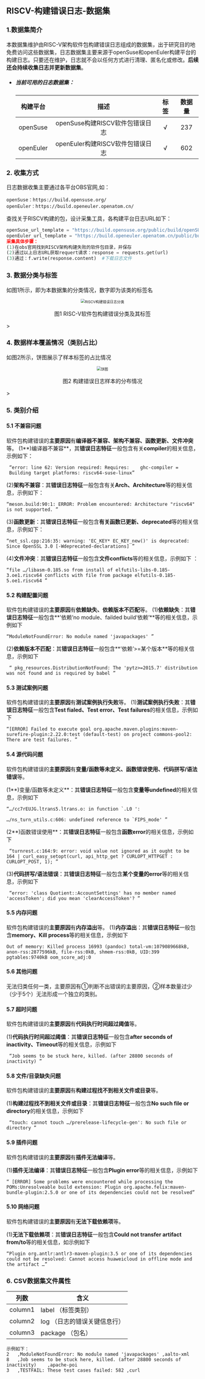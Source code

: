 ## RISCV-构建错误日志-数据集  

### 1.数据集简介

本数据集维护由RISC-V架构软件包构建错误日志组成的数据集，出于研究目的地免费访问这些数据集，日志数据集主要来源于openSuse和openEuler构建平台的构建日志。只要还在维护，日志就不会以任何方式进行清理、匿名化或修改。**后续还会持续收集日志并更新数据集**。  

- ##### 当前可用的日志数据集：

  | 构建平台  |               描述               | 标签 | 数据量 |
  | :-------: | :------------------------------: | :--: | :----: |
  | openSuse  | openSuse构建RISCV软件包错误日志  |  √   |  237   |
  | openEuler | openEuler构建RISCV软件包错误日志 |  √   |  602   |

### 2. 收集方式

日志数据收集主要通过各平台OBS官网,如：  

```
openSuse：https://build.opensuse.org/  
openEuler：https://build.openeuler.openatom.cn/   
```

查找关于RISCV构建的包，设计采集工具，各构建平台日志URL如下：

```python
openSuse_url_template = "https://build.opensuse.org/public/build/openSUSE:Factory:RISCV/standard/riscv64/{包名}/_log"
openEuler_url_template = "https://build.openeuler.openatom.cn/public/build/openEuler:Mainline:RISC-V/advanced_riscv64/riscv64/{包名}/_log
采集具体步骤：  
(1)在obs官网找到RISCV架构构建失败的软件包目录，并保存  
(2)通过以上日志URL获取requert请求：response = requests.get(url)
(3)通过：f.write(response.content)  #下载日志文件
```

### 3. 数据分类与标签

如图1所示，即为本数据集的分类情况，数字即为该类的标签名

<div style="text-align: center;">
  <img src="picture/3.png" alt="RISCV构建错误日志分类" style="zoom:67%;" />
</div>
 
<p align="center">图1  RISC-V软件包构建错误分类及其标签</p>>

### 4. 数据样本覆盖情况（类别占比）

如图2所示，饼图展示了样本标签的占比情况

<div style="text-align: center;">
  <img src="picture/pieChart.png" alt="饼图" style="zoom: 67%;" />
</div>

<p align="center">图2  构建错误日志样本的分布情况</p>>

### 5. 类别介绍

#### 5.1 不兼容问题

软件包构建错误的**主要原因**有**编译器不兼容、架构不兼容、函数更新、文件冲突**等。
(1**)编译器不兼容**，其**错误日志特征**一般包含有关**compiler**的相关信息，示例如下：

```
 “error: line 62: Version required: Requires:    ghc-compiler =   
 Building target platforms: riscv64-suse-linux”
```

(2)**架构不兼容**：其**错误日志特征**一般包含有关**Arch、Architecture**等的相关信息，示例如下：

```
“meson.build:90:1: ERROR: Problem encountered: Architecture "riscv64" is not supported. ”
```

(3)**函数更新**：其**错误日志特征**一般包含**有关函数已更新、deprecated**等的相关信息，示例如下：

```
“net_ssl.cpp:216:35: warning: 'EC_KEY* EC_KEY_new()' is deprecated: Since OpenSSL 3.0 [-Wdeprecated-declarations] ”
```

(4)**文件冲突**：其**错误日志特征**一般包含**文件conflicts**等的相关信息，示例如下 ：

```
“file …/libasm-0.185.so from install of elfutils-libs-0.185-3.oe1.riscv64 conflicts with file from package elfutils-0.185-5.oe1.riscv64 ”
```

#### 5.2 构建配置问题

软件包构建错误的**主要原因**有**依赖缺失、依赖版本不匹配**等。
(1)**依赖缺失**：其**错误日志特征**一般包含**’依赖’no module、failded build‘依赖’**等的相关信息，示例如下

```
“ModuleNotFoundError: No module named 'javapackages' ”
```

(2)**依赖版本不匹配**：其**错误日志特征**一般包含**’依赖’>=某个版本**等的相关信息，示例如下

```
 “ pkg_resources.DistributionNotFound: The 'pytz>=2015.7' distribution was not found and is required by babel ”
```

#### 5.3 测试案例问题

软件包构建错误的**主要原因**有**测试案例执行失败**等。
(1)**测试案例执行失败**：其**错误日志特征**一般包含**Test fialed、Test error、Test failures**的相关信息，示例如下 

```
“[ERROR] Failed to execute goal org.apache.maven.plugins:maven-surefire-plugin:2.22.0:test (default-test) on project commons-pool2: There are test failures. ”
```

#### 5.4 源代码问题

软件包构建错误的**主要原因**有**变量/函数等未定义、函数错误使用、代码拼写/语法错误**等。

(1**)变量/函数等未定义**：其**错误日志特征**一般包含**变量等undefined**的相关信息，示例如下

```
“…/cc7rEUJG.ltrans5.ltrans.o: in function `.L0 ':

…/ns_turn_utils.c:606: undefined reference to `FIPS_mode' ”
```

(2**)函数错误使用**：其**错误日志特征**一般包含**函数error**的相关信息，示例如下

```
 “turnrest.c:164:9: error: void value not ignored as it ought to be 164 | curl_easy_setopt(curl, api_http_get ? CURLOPT_HTTPGET : CURLOPT_POST, 1); ”
```

(3)**代码拼写/语法错误**：其**错误日志特征**一般包含**某个变量的error**等的相关信息，示例如下

```
 “error: 'class Quotient::AccountSettings' has no member named 'accessToken'; did you mean 'clearAccessToken'? ”
```

#### 5.5 内存问题

软件包构建错误的**主要原因**有**内存溢出**等。
(1)**内存溢出**：其**错误日志特征**一般包含**memory、Kill process**等的相关信息，示例如下 

```
Out of memory: Killed process 16993 (pandoc) total-vm:1079089668kB, anon-rss:2877596kB, file-rss:0kB, shmem-rss:0kB, UID:399 pgtables:9740kB oom_score_adj:0 
```

#### 5.6 其他问题

无法归类任何一类，主要原因有①判断不出错误的主要原因，②样本数量过少（少于5个）无法形成一个独立的类别。

#### 5.7 超时问题

软件包构建错误的**主要原因**有**代码执行时间超过阈值**等。

(1)**代码执行时间超过阈值**：其**错误日志特征**一般包含**after seconds of inactivity、Timeout**等的相关信息，示例如下

```
 “Job seems to be stuck here, killed. (after 28800 seconds of inactivity) ”
```

#### 5.8 文件/目录缺失问题

软件包构建错误的**主要原因**有**构建过程找不到相关文件或目录**等。

(1)**构建过程找不到相关文件或目录**：其**错误日志特征**一般包含**No such file or directory**的相关信息，示例如下

```
 “touch: cannot touch …/prerelease-lifecycle-gen': No such file or directory ”
```

#### 5.9 插件问题

软件包构建错误的**主要原因**有**插件无法编译**等。

(1)**插件无法编译**：其**错误日志特征**一般包含**Plugin error**等的相关信息，示例如下

```
“ [ERROR] Some problems were encountered while processing the POMs:Unresolveable build extension: Plugin org.apache.felix:maven-bundle-plugin:2.5.0 or one of its dependencies could not be resolved”
```

#### 5.10 网络问题

软件包构建错误的**主要原因**有**无法下载依赖项**等。

(1)**无法下载依赖项**：其**错误日志特征**一般包含**Could not transfer artifact from/to**等的相关信息，如示例如下

```
“Plugin org.antlr:antlr3-maven-plugin:3.5 or one of its dependencies could not be resolved: Cannot access huaweicloud in offline mode and the artifact …”
```

### 6. CSV数据集文件属性  

|  列数   | 含义                                |
| :-----: | ----------------------------------- |
| column1 | label		（标签类别）           |
| column2 | log		（日志的错误关键信息行） |
| column3 | package	（包名）                 |

```
示例如下：
2	,ModuleNotFoundError: No module named 'javapackages' ,aalto-xml 
8	,Job seems to be stuck here, killed. (after 28800 seconds of inactivity)	,apache-poi 
3	,TESTFAIL: These test cases failed: 582	,curl
```
